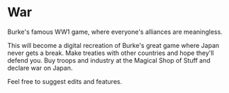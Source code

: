# War
Burke's famous WW1 game, where everyone's alliances are meaningless.

This will become a digital recreation of Burke's great game where Japan never gets a break. Make treaties with other countries and hope they'll defend you. Buy troops and industry at the Magical Shop of Stuff and declare war on Japan.

Feel free to suggest edits and features.
